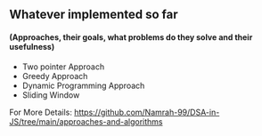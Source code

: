 ## Whatever implemented so far 
#### (Approaches, their goals, what problems do they solve and their usefulness)

- Two pointer Approach
- Greedy Approach
- Dynamic Programming Approach
- Sliding Window

For More Details: https://github.com/Namrah-99/DSA-in-JS/tree/main/approaches-and-algorithms
